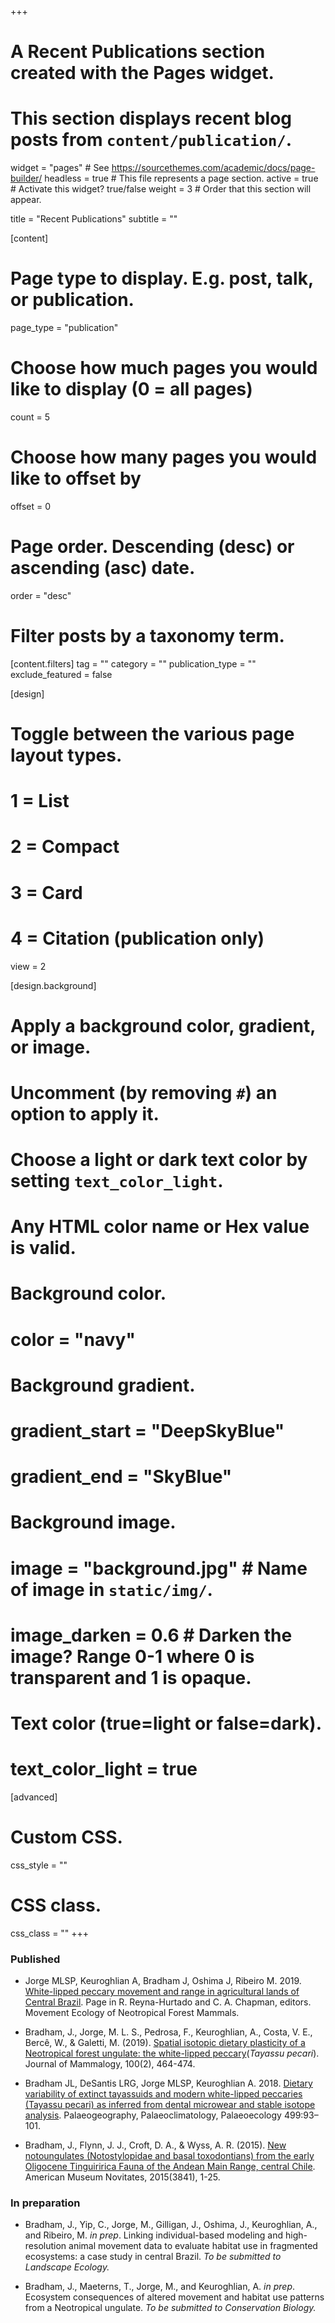 +++
# A Recent Publications section created with the Pages widget.
# This section displays recent blog posts from `content/publication/`.

widget = "pages"  # See https://sourcethemes.com/academic/docs/page-builder/
headless = true  # This file represents a page section.
active = true  # Activate this widget? true/false
weight = 3  # Order that this section will appear.

title = "Recent Publications"
subtitle = ""

[content]
  # Page type to display. E.g. post, talk, or publication.
  page_type = "publication"
  
  # Choose how much pages you would like to display (0 = all pages)
  count = 5
  
  # Choose how many pages you would like to offset by
  offset = 0

  # Page order. Descending (desc) or ascending (asc) date.
  order = "desc"

  # Filter posts by a taxonomy term.
  [content.filters]
    tag = ""
    category = ""
    publication_type = ""
    exclude_featured = false
  
[design]
  # Toggle between the various page layout types.
  #   1 = List
  #   2 = Compact
  #   3 = Card
  #   4 = Citation (publication only)
  view = 2
  
[design.background]
  # Apply a background color, gradient, or image.
  #   Uncomment (by removing `#`) an option to apply it.
  #   Choose a light or dark text color by setting `text_color_light`.
  #   Any HTML color name or Hex value is valid.
    
  # Background color.
  # color = "navy"
  
  # Background gradient.
  # gradient_start = "DeepSkyBlue"
  # gradient_end = "SkyBlue"
  
  # Background image.
  # image = "background.jpg"  # Name of image in `static/img/`.
  # image_darken = 0.6  # Darken the image? Range 0-1 where 0 is transparent and 1 is opaque.

  # Text color (true=light or false=dark).
  # text_color_light = true  
  
[advanced]
 # Custom CSS. 
 css_style = ""
 
 # CSS class.
 css_class = ""
+++

### Published 
* Jorge MLSP, Keuroghlian A, Bradham J, Oshima J, Ribeiro M. 2019. [White-lipped peccary movement and range in agricultural lands of Central Brazil](https://link.springer.com/chapter/10.1007/978-3-030-03463-4_4). Page in R. Reyna-Hurtado and C. A. Chapman, editors. Movement Ecology of Neotropical Forest Mammals. 


* Bradham, J., Jorge, M. L. S., Pedrosa, F., Keuroghlian, A., Costa, V. E., Bercê, W., & Galetti, M. (2019). [Spatial isotopic dietary plasticity of a Neotropical forest ungulate: the white-lipped peccary](https://academic.oup.com/jmammal/article-abstract/100/2/464/5381063)(*Tayassu pecari*). Journal of Mammalogy, 100(2), 464-474.


* Bradham JL, DeSantis LRG, Jorge MLSP, Keuroghlian A. 2018. [Dietary variability of extinct tayassuids and modern white-lipped peccaries (Tayassu pecari) as inferred from dental microwear and stable isotope analysis](https://www.sciencedirect.com/science/article/pii/S0031018217309392). Palaeogeography, Palaeoclimatology, Palaeoecology 499:93–101.


* Bradham, J., Flynn, J. J., Croft, D. A., & Wyss, A. R. (2015). [New notoungulates (Notostylopidae and basal toxodontians) from the early Oligocene Tinguiririca Fauna of the Andean Main Range, central Chile](http://digitallibrary.amnh.org/bitstream/handle/2246/6621/N3841.pdf?sequence=1&isAllowed=y). American Museum Novitates, 2015(3841), 1-25.


### In preparation 

* Bradham, J., Yip, C., Jorge, M., Gilligan, J., Oshima, J., Keuroghlian, A., and Ribeiro, M. *in prep*. Linking individual-based modeling and high-resolution animal movement data to evaluate habitat use in fragmented ecosystems: a case study in central Brazil. *To be submitted to Landscape Ecology.*

* Bradham, J., Maeterns, T., Jorge, M., and Keuroghlian, A. *in prep*. Ecosystem consequences of altered movement and habitat use patterns from a Neotropical ungulate. *To be submitted to Conservation Biology.*


